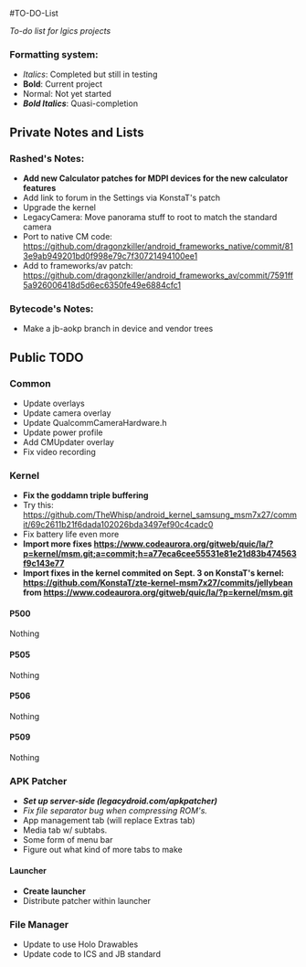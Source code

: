 #TO-DO-List

_To-do list for lgics projects_

### Formatting system:

 * _Italics_: Completed but still in testing
 * __Bold__: Current project
 * Normal: Not yet started
 * ___Bold Italics___: Quasi-completion

## Private Notes and Lists

### Rashed's Notes:

 * __Add new Calculator patches for MDPI devices for the new calculator features__
 * Add link to forum in the Settings via KonstaT's patch
 * Upgrade the kernel
 * LegacyCamera: Move panorama stuff to root to match the standard camera
 * Port to native CM code: https://github.com/dragonzkiller/android_frameworks_native/commit/813e9ab949201bd0f998e79c7f30721494100ee1
 * Add to frameworks/av patch: https://github.com/dragonzkiller/android_frameworks_av/commit/7591ff5a926006418d5d6ec6350fe49e6884cfc1

### Bytecode's Notes:

 * Make a jb-aokp branch in device and vendor trees

## Public TODO

### Common

 * Update overlays
 * Update camera overlay
 * Update QualcommCameraHardware.h
 * Update power profile
 * Add CMUpdater overlay
 * Fix video recording

### Kernel

 * __Fix the goddamn triple buffering__
 * Try this: https://github.com/TheWhisp/android_kernel_samsung_msm7x27/commit/69c2611b21f6dada102026bda3497ef90c4cadc0
 * Fix battery life even more
 * __Import more fixes https://www.codeaurora.org/gitweb/quic/la/?p=kernel/msm.git;a=commit;h=a77eca6cee55531e81e21d83b474563f9c143e77__
 * __Import fixes in the kernel commited on Sept. 3 on KonstaT's kernel: https://github.com/KonstaT/zte-kernel-msm7x27/commits/jellybean from https://www.codeaurora.org/gitweb/quic/la/?p=kernel/msm.git__

#### P500

 Nothing

#### P505

 Nothing

#### P506

 Nothing

#### P509

 Nothing

### APK Patcher

 * ___Set up server-side (legacydroid.com/apkpatcher)___
 * _Fix file separator bug when compressing ROM's._
 * App management tab (will replace Extras tab)
 * Media tab w/ subtabs.
 * Some form of menu bar
 * Figure out what kind of more tabs to make

#### Launcher

 * __Create launcher__
 * Distribute patcher within launcher

### File Manager

 * Update to use Holo Drawables
 * Update code to ICS and JB standard

